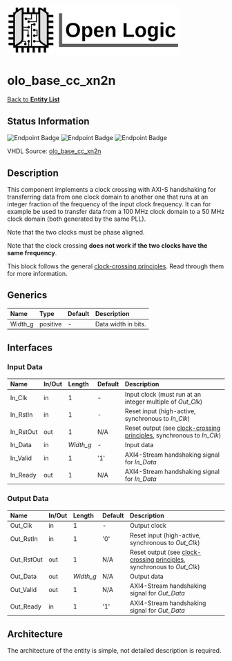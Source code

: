 <img src="../Logo.png" alt="Logo" width="400">

# olo_base_cc_xn2n

[Back to **Entity List**](../EntityList.md)

## Status Information

![Endpoint Badge](https://img.shields.io/endpoint?url=https://storage.googleapis.com/open-logic-badges/coverage/olo_base_cc_xn2n.json?cacheSeconds=0) ![Endpoint Badge](https://img.shields.io/endpoint?url=https://storage.googleapis.com/open-logic-badges/branches/olo_base_cc_xn2n.json?cacheSeconds=0) ![Endpoint Badge](https://img.shields.io/endpoint?url=https://storage.googleapis.com/open-logic-badges/issues/olo_base_cc_xn2n.json?cacheSeconds=0)

VHDL Source: [olo_base_cc_xn2n](../../src/base/vhdl/olo_base_cc_xn2n.vhd)

## Description

This component implements a clock crossing with AXI-S handshaking for transferring data from one clock domain to another one that runs at an integer fraction of the frequency of the input clock frequency. It can for example be used to transfer data from a 100 MHz clock domain to a 50 MHz clock domain (both generated by the same PLL).

Note that the two clocks must be phase aligned.

Note that the clock crossing **does not work if the two clocks have the same frequency**.

This block follows the general [clock-crossing principles](clock_crossing_principles.md). Read through them for more information.

## Generics

| Name    | Type     | Default | Description         |
| :------ | :------- | ------- | :------------------ |
| Width_g | positive | -       | Data width in bits. |

## Interfaces

### Input Data

| Name      | In/Out | Length    | Default | Description                                                  |
| :-------- | :----- | :-------- | ------- | :----------------------------------------------------------- |
| In_Clk    | in     | 1         | -       | Input clock (must run at an integer multiple of *Out_Clk*)   |
| In_RstIn  | in     | 1         | -       | Reset input (high-active, synchronous to *In_Clk*)           |
| In_RstOut | out    | 1         | N/A     | Reset output (see [clock-crossing principles](clock_crossing_principles.md), synchronous to *In_Clk*) |
| In_Data   | in     | *Width_g* | -       | Input data                                                   |
| In_Valid  | in     | 1         | '1'     | AXI4-Stream handshaking signal for *In_Data*                 |
| In_Ready  | out    | 1         | N/A     | AXI4-Stream handshaking signal for *In_Data*                 |

### Output Data

| Name       | In/Out | Length    | Default | Description                                                  |
| :--------- | :----- | :-------- | ------- | :----------------------------------------------------------- |
| Out_Clk    | in     | 1         | -       | Output clock                                                 |
| Out_RstIn  | in     | 1         | '0'     | Reset input (high-active, synchronous to *Out_Clk*)          |
| Out_RstOut | out    | 1         | N/A     | Reset output (see [clock-crossing principles](clock_crossing_principles.md), synchronous to *Out_Clk*) |
| Out_Data   | out    | *Width_g* | N/A     | Output data                                                  |
| Out_Valid  | out    | 1         | N/A     | AXI4-Stream handshaking signal for *Out_Data*                |
| Out_Ready  | in     | 1         | '1'     | AXI4-Stream handshaking signal for *Out_Data*                |

## Architecture

The architecture of the entity is simple, not detailed description is required.



